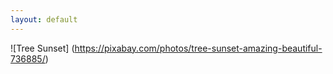 ```yaml
---
layout: default
---
```


![Tree Sunset] (https://pixabay.com/photos/tree-sunset-amazing-beautiful-736885/)


